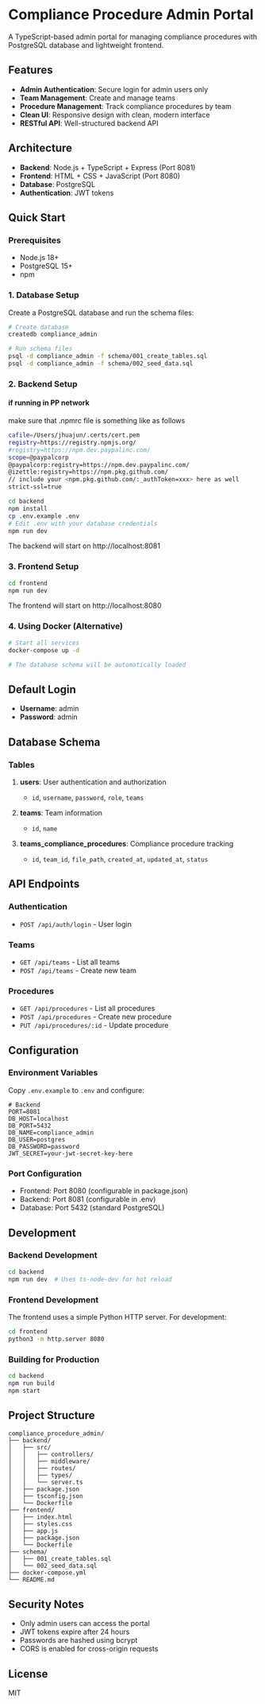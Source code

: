 # Compliance Procedure Admin Portal

A TypeScript-based admin portal for managing compliance procedures with PostgreSQL database and lightweight frontend.

## Features

- **Admin Authentication**: Secure login for admin users only
- **Team Management**: Create and manage teams
- **Procedure Management**: Track compliance procedures by team
- **Clean UI**: Responsive design with clean, modern interface
- **RESTful API**: Well-structured backend API

## Architecture

- **Backend**: Node.js + TypeScript + Express (Port 8081)
- **Frontend**: HTML + CSS + JavaScript (Port 8080)
- **Database**: PostgreSQL
- **Authentication**: JWT tokens

## Quick Start

### Prerequisites

- Node.js 18+
- PostgreSQL 15+
- npm

### 1. Database Setup

Create a PostgreSQL database and run the schema files:

```bash
# Create database
createdb compliance_admin

# Run schema files
psql -d compliance_admin -f schema/001_create_tables.sql
psql -d compliance_admin -f schema/002_seed_data.sql
```

### 2. Backend Setup

#### if running in PP network

make sure that .npmrc file is something like as follows
```bash
cafile=/Users/jhuajun/.certs/cert.pem
registry=https://registry.npmjs.org/
#registry=https://npm.dev.paypalinc.com/
scope=@paypalcorp
@paypalcorp:registry=https://npm.dev.paypalinc.com/
@izettle:registry=https://npm.pkg.github.com/
// include your <npm.pkg.github.com/:_authToken=xxx> here as well
strict-ssl=true
```

```bash
cd backend
npm install
cp .env.example .env
# Edit .env with your database credentials
npm run dev
```

The backend will start on http://localhost:8081

### 3. Frontend Setup

```bash
cd frontend
npm run dev
```

The frontend will start on http://localhost:8080

### 4. Using Docker (Alternative)

```bash
# Start all services
docker-compose up -d

# The database schema will be automatically loaded
```

## Default Login

- **Username**: admin
- **Password**: admin

## Database Schema

### Tables

1. **users**: User authentication and authorization
   - `id`, `username`, `password`, `role`, `teams`

2. **teams**: Team information
   - `id`, `name`

3. **teams_compliance_procedures**: Compliance procedure tracking
   - `id`, `team_id`, `file_path`, `created_at`, `updated_at`, `status`

## API Endpoints

### Authentication
- `POST /api/auth/login` - User login

### Teams
- `GET /api/teams` - List all teams
- `POST /api/teams` - Create new team

### Procedures
- `GET /api/procedures` - List all procedures
- `POST /api/procedures` - Create new procedure
- `PUT /api/procedures/:id` - Update procedure

## Configuration

### Environment Variables

Copy `.env.example` to `.env` and configure:

```env
# Backend
PORT=8081
DB_HOST=localhost
DB_PORT=5432
DB_NAME=compliance_admin
DB_USER=postgres
DB_PASSWORD=password
JWT_SECRET=your-jwt-secret-key-here
```

### Port Configuration

- Frontend: Port 8080 (configurable in package.json)
- Backend: Port 8081 (configurable in .env)
- Database: Port 5432 (standard PostgreSQL)

## Development

### Backend Development

```bash
cd backend
npm run dev  # Uses ts-node-dev for hot reload
```

### Frontend Development

The frontend uses a simple Python HTTP server. For development:

```bash
cd frontend
python3 -m http.server 8080
```

### Building for Production

```bash
cd backend
npm run build
npm start
```

## Project Structure

```
compliance_procedure_admin/
├── backend/
│   ├── src/
│   │   ├── controllers/
│   │   ├── middleware/
│   │   ├── routes/
│   │   ├── types/
│   │   └── server.ts
│   ├── package.json
│   ├── tsconfig.json
│   └── Dockerfile
├── frontend/
│   ├── index.html
│   ├── styles.css
│   ├── app.js
│   ├── package.json
│   └── Dockerfile
├── schema/
│   ├── 001_create_tables.sql
│   └── 002_seed_data.sql
├── docker-compose.yml
└── README.md
```

## Security Notes

- Only admin users can access the portal
- JWT tokens expire after 24 hours
- Passwords are hashed using bcrypt
- CORS is enabled for cross-origin requests

## License

MIT
